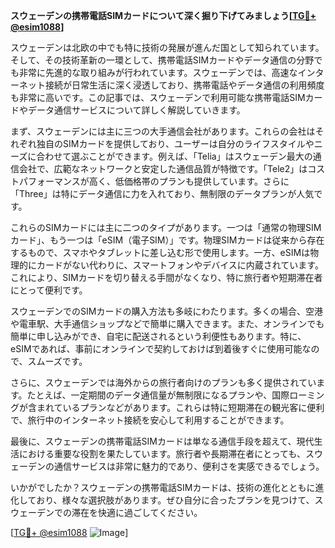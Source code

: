 **スウェーデンの携帯電話SIMカードについて深く掘り下げてみましょう[[TG💪+ @esim1088](https://t.me/s/esim1088)]**

スウェーデンは北欧の中でも特に技術の発展が進んだ国として知られています。そして、その技術革新の一環として、携帯電話SIMカードやデータ通信の分野でも非常に先進的な取り組みが行われています。スウェーデンでは、高速なインターネット接続が日常生活に深く浸透しており、携帯電話やデータ通信の利用頻度も非常に高いです。この記事では、スウェーデンで利用可能な携帯電話SIMカードやデータ通信サービスについて詳しく解説していきます。

まず、スウェーデンには主に三つの大手通信会社があります。これらの会社はそれぞれ独自のSIMカードを提供しており、ユーザーは自分のライフスタイルやニーズに合わせて選ぶことができます。例えば、「Telia」はスウェーデン最大の通信会社で、広範なネットワークと安定した通信品質が特徴です。「Tele2」はコストパフォーマンスが高く、低価格帯のプランも提供しています。さらに「Three」は特にデータ通信に力を入れており、無制限のデータプランが人気です。

これらのSIMカードには主に二つのタイプがあります。一つは「通常の物理SIMカード」、もう一つは「eSIM（電子SIM）」です。物理SIMカードは従来から存在するもので、スマホやタブレットに差し込む形で使用します。一方、eSIMは物理的にカードがない代わりに、スマートフォンやデバイスに内蔵されています。これにより、SIMカードを切り替える手間がなくなり、特に旅行者や短期滞在者にとって便利です。

スウェーデンでのSIMカードの購入方法も多岐にわたります。多くの場合、空港や電車駅、大手通信ショップなどで簡単に購入できます。また、オンラインでも簡単に申し込みができ、自宅に配送されるという利便性もあります。特に、eSIMであれば、事前にオンラインで契約しておけば到着後すぐに使用可能なので、スムーズです。

さらに、スウェーデンでは海外からの旅行者向けのプランも多く提供されています。たとえば、一定期間のデータ通信量が無制限になるプランや、国際ローミングが含まれているプランなどがあります。これらは特に短期滞在の観光客に便利で、旅行中のインターネット接続を安心して利用することができます。

最後に、スウェーデンの携帯電話SIMカードは単なる通信手段を超えて、現代生活における重要な役割を果たしています。旅行者や長期滞在者にとっても、スウェーデンの通信サービスは非常に魅力的であり、便利さを実感できるでしょう。

いかがでしたか？スウェーデンの携帯電話SIMカードは、技術の進化とともに進化しており、様々な選択肢があります。ぜひ自分に合ったプランを見つけて、スウェーデンでの滞在を快適に過ごしてください。

[[TG💪+ @esim1088](https://t.me/s/esim1088) ![Image](https://i.postimg.cc/Y0z9fWf4/image.png)]